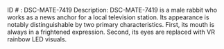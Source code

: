 ID # : DSC-MATE-7419
Description: DSC-MATE-7419 is a male rabbit who works as a news anchor for a local television station. Its appearance is notably distinguishable by two primary characteristics. First, its mouth is always in a frightened expression. Second, its eyes are replaced with VR rainbow LED visuals.